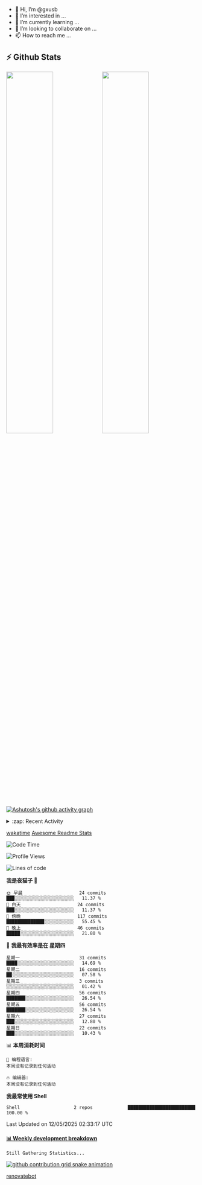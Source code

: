 - 👋 Hi, I’m @gxusb
- 👀 I’m interested in ...
- 🌱 I’m currently learning ...
- 💞️ I’m looking to collaborate on ...
- 📫 How to reach me ...

## ⚡ Github Stats

<p align="left">
  <img width="49.6%" src="https://github-readme-stats.vercel.app/api?username=gxusb&show_icons=true&theme=tokyonight&hide_border=true&locale=cn">
  <img width="49.6%" src="https://github-readme-streak-stats.herokuapp.com?user=gxusb&theme=dark&locale=zh&fire=92DD6B&ring=6FAFDD">
</p>

[![Ashutosh's github activity graph](https://github-readme-activity-graph.vercel.app/graph?username=gxusb&bg_color=d4e3fe&color=9e4c98&line=669c35&point=d29d00&area=true&hide_border=true)](https://github.com/ashutosh00710/github-readme-activity-graph)

<!---
<p align="left">
    <img width="49.5%" src="https://github-readme-stats.vercel.app/api?username=gxusb&show_icons=true&count_private=true&title_color=006400&text_color=000080&bg_color=30,00FFFF,40E0D0,00CED1&locale=cn">
  <img width="49.5%" src="https://github-readme-stats.vercel.app/api/top-langs/?username=gxusb&title_color=006400&text_color=000080&layout=compact&bg_color=30,00FFFF,40E0D0,00CED1&locale=cn">
</p>
--->

<details>
<summary>:zap: Recent Activity</summary>
<!--START_SECTION:activity-->

1. 🎉 Merged PR [#13](https://github.com/gxusb/gxusb/pull/13) in [gxusb/gxusb](https://github.com/gxusb/gxusb)
2. 🎉 Merged PR [#12](https://github.com/gxusb/gxusb/pull/12) in [gxusb/gxusb](https://github.com/gxusb/gxusb)
3. 🗣 Commented on [#56](https://github.com/hua0512/stream-rec/issues/56#issuecomment-2067642109) in [hua0512/stream-rec](https://github.com/hua0512/stream-rec)
4. 🗣 Commented on [#56](https://github.com/hua0512/stream-rec/issues/56#issuecomment-2067637130) in [hua0512/stream-rec](https://github.com/hua0512/stream-rec)
5. ❗ Opened issue [#56](https://github.com/hua0512/stream-rec/issues/56) in [hua0512/stream-rec](https://github.com/hua0512/stream-rec)
6. ❗ Opened issue [#50](https://github.com/hua0512/stream-rec/issues/50) in [hua0512/stream-rec](https://github.com/hua0512/stream-rec)
7. 🗣 Commented on [#5](https://github.com/v03413/ServerStatus-Client/issues/5) in [v03413/ServerStatus-Client](https://github.com/v03413/ServerStatus-Client)
8. ❗️ Opened issue [#5](https://github.com/v03413/ServerStatus-Client/issues/5) in [v03413/ServerStatus-Client](https://github.com/v03413/ServerStatus-Client)
9. ❗️ Opened issue [#2233](https://github.com/alist-org/alist/issues/2233) in [alist-org/alist](https://github.com/alist-org/alist)
10. ❗️ Opened issue [#194](https://github.com/cppla/ServerStatus/issues/194) in [cppla/ServerStatus](https://github.com/cppla/ServerStatus)

<!--END_SECTION:activity-->
</details>


[wakatime](https://wakatime.com/dashboard) [Awesome Readme Stats](https://github.com/marketplace/actions/profile-readme-development-stats)

<!--START_SECTION:waka-->
![Code Time](http://img.shields.io/badge/Code%20Time-177%20hrs%205%20mins-blue)

![Profile Views](http://img.shields.io/badge/%E4%B8%AA%E4%BA%BA%E8%B5%84%E6%96%99%E8%A7%82%E7%9C%8B%E6%AC%A1%E6%95%B0-0-blue)

![Lines of code](https://img.shields.io/badge/%E4%BB%8E%E3%80%8CHello%20World%E3%80%8D%E8%B5%B7%E6%88%91%E5%B7%B2%E7%BB%8F%E5%86%99%E4%BA%86-2.0%20thousand%20%E8%A1%8C%E4%BB%A3%E7%A0%81-blue)

**我是夜猫子 🦉** 

```text
🌞 早晨                     24 commits          ███░░░░░░░░░░░░░░░░░░░░░░   11.37 % 
🌆 白天                     24 commits          ███░░░░░░░░░░░░░░░░░░░░░░   11.37 % 
🌃 傍晚                     117 commits         ██████████████░░░░░░░░░░░   55.45 % 
🌙 晚上                     46 commits          █████░░░░░░░░░░░░░░░░░░░░   21.80 % 
```
📅 **我最有效率是在 星期四** 

```text
星期一                      31 commits          ████░░░░░░░░░░░░░░░░░░░░░   14.69 % 
星期二                      16 commits          ██░░░░░░░░░░░░░░░░░░░░░░░   07.58 % 
星期三                      3 commits           ░░░░░░░░░░░░░░░░░░░░░░░░░   01.42 % 
星期四                      56 commits          ███████░░░░░░░░░░░░░░░░░░   26.54 % 
星期五                      56 commits          ███████░░░░░░░░░░░░░░░░░░   26.54 % 
星期六                      27 commits          ███░░░░░░░░░░░░░░░░░░░░░░   12.80 % 
星期日                      22 commits          ███░░░░░░░░░░░░░░░░░░░░░░   10.43 % 
```


📊 **本周消耗时间** 

```text
💬 编程语言: 
本周没有记录到任何活动

🔥 编辑器: 
本周没有记录到任何活动
```

**我最常使用 Shell** 

```text
Shell                    2 repos             █████████████████████████   100.00 % 
```




 Last Updated on 12/05/2025 02:33:17 UTC
<!--END_SECTION:waka-->

<!-- waka-box start -->
#### <a href="https://gist.github.com/595eec8ae8745b516c9a8ad8a265a100" target="_blank">📊 Weekly development breakdown</a>
```text
Still Gathering Statistics...
```
<!-- Powered by https://github.com/YouEclipse/waka-box-go . -->
<!-- waka-box end -->

[![github contribution grid snake animation](https://raw.githubusercontent.com/gxusb/gxusb/output/github-contribution-grid-snake.svg)](https://github.com/gxusb)

<!---
gxusb/gxusb is a ✨ special ✨ repository because its `README.md` (this file) appears on your GitHub profile.
You can click the Preview link to take a look at your changes.
--->

[renovatebot](https://app.renovatebot.com/dashboard)
